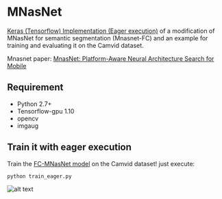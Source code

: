 # MNasNet
[Keras (Tensorflow) Implementation (Eager execution)](https://github.com/Shathe/FC-Mnasnet/blob/master/MnasnetEager.py) of a modification of MNasNet for semantic segmentation (Mnasnet-FC) and an example for training and evaluating it on the Camvid dataset.

Mnasnet paper: [MnasNet: Platform-Aware Neural Architecture Search for Mobile](https://arxiv.org/pdf/1807.11626.pdf)

## Requirement
* Python 2.7+
* Tensorflow-gpu 1.10
* opencv
* imgaug

## Train it with eager execution
Train the [FC-MNasNet model](https://github.com/Shathe/FC-Mnasnet/blob/master/MnasnetEager.py) on the Camvid dataset! just execute:
```
python train_eager.py
```

![alt text](https://github.com/Shathe/MNasNet-Keras-Tensorflow/raw/master/mnasnet.png)
